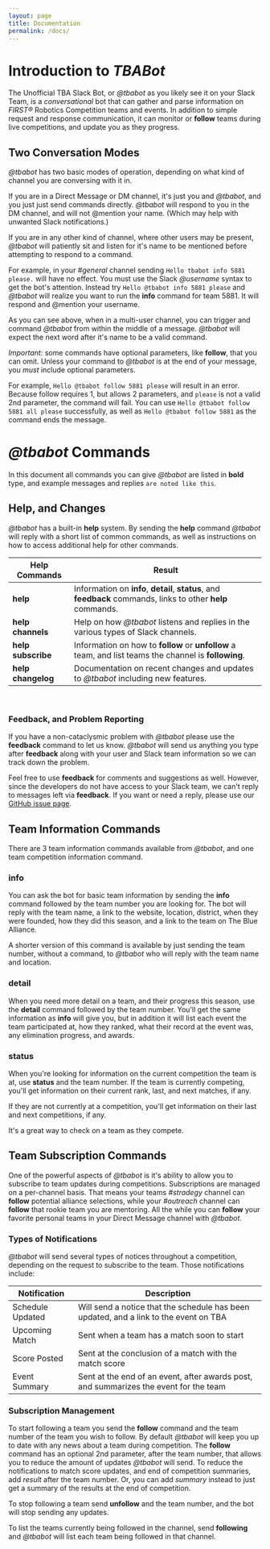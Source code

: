 ```yaml
---
layout: page
title: Documentation
permalink: /docs/
---
```


# Introduction to _TBABot_ #

The Unofficial TBA Slack Bot, or _@tbabot_ as you likely see it on your Slack Team, is a _conversational_ bot that
 can gather and parse information on _FIRST&reg;_ Robotics Competition teams and events. In addition to simple request 
 and response communication, it can monitor or __follow__ teams during live competitions, and update you as they 
 progress.

## Two Conversation Modes ##

_@tbabot_ has two basic modes of operation, depending on what kind of channel you are conversing with it in.

If you are in a Direct Message or DM channel, it's just you and _@tbabot_, and you just just send commands directly.
 _@tbabot_ will respond to you in the DM channel, and will not @mention your name. (Which may help with unwanted
 Slack notifications.)

If you are in any other kind of channel, where other users may be present, _@tbabot_ will patiently sit and listen for
 it's name to be mentioned before attempting to respond to a command.

For example, in  your _#general_ channel sending `Hello tbabot info 5881 please.` will have no effect. You must use the
 Slack _@username_ syntax to get the bot's attention. Instead try `Hello @tbabot info 5881 please` and _@tbabot_ will
 realize you want to run the __info__ command for team 5881. It will respond and @mention your username.
 
As you can see above, when in a multi-user channel, you can trigger and command _@tbabot_ from within the middle of 
 a message. _@tbabot_ will expect the next word after it's name to be a valid command.
 
_Important:_ some commands have optional parameters, like __follow__, that you can omit. Unless your command to 
 _@tbabot_ is at the end of your
 message, you _must_ include optional parameters.

For example, `Hello @tbabot follow 5881 please` will result in an error. Because follow requires 1, but allows 2
 parameters, and `please` is not a valid 2nd parameter, the command will fail. You can use 
 `Hello @tbabot follow 5881 all please` successfully, as well as `Hello @tbabot follow 5881` as the command ends the
 message.
 
# _@tbabot_ Commands #

In this document all commands you can give _@tbabot_ are listed in __bold__ type, and example messages and 
 replies `are noted like this`.

## Help, and Changes ##

_@tbabot_ has a built-in __help__ system. By sending the __help__ command _@tbabot_ will reply with a short list of
 common commands, as well as instructions on how to access additional help for other commands.
 
| Help Commands      | Result |
| ------------------ | ------------------------------------------------------------------------------------------------------------- |
| __help__           | Information on __info__, __detail__, __status__, and __feedback__ commands, links to other __help__ commands. |
| __help channels__  | Help on how _@tbabot_ listens and replies in the various types of Slack channels.                             |
| __help subscribe__ | Information on how to __follow__ or __unfollow__ a team, and list teams the channel is __following__.         |
| __help changelog__ | Documentation on recent changes and updates to _@tbabot_ including new features.                              |

<br/>

### Feedback, and Problem Reporting ###

If you have a non-cataclysmic problem with _@tbabot_ please use the __feedback__ command to let us know. _@tbabot_
 will send us anything you type after __feedback__ along with your user and Slack team information so we can track down
 the problem.
 
Feel free to use __feedback__ for comments and suggestions as well. However, since the developers do not have access
 to your Slack team, we can't reply to messages left via __feedback__. If you want or need a reply, please use our
 [GitHub issue page](https://github.com/FRC5881/TBASlackBot/issues).

## Team Information Commands ##

There are 3 team information commands available from _@tbabot_, and one team competition information command.

### info ###

You can ask the bot for basic team information by sending the __info__ command followed by the team number you are
 looking for. The bot will reply with the team name, a link to the website, location, district, when they were
 founded, how they did this season, and a link to the team on The Blue Alliance.
 
A shorter version of this command is available by just sending the team number, without a command, to _@tbabot_ who
 will reply with the team name and location.
 
### detail ###

When you need more detail on a team, and their progress this season, use the __detail__ command followed by the
 team number. You'll get the same information as __info__ will give you, but in addition it will list each event
 the team participated at, how they ranked, what their record at the event was, any elimination progress, and awards.
 
### status ###

When you're looking for information on the current competition the team is at, use __status__ and the team number. If 
 the team is currently competing, you'll get information on their current rank, last, and next matches, if any.

If they are not currently at a competition, you'll get information on their last and next competitions, if any.

It's a great way to check on a team as they compete.

## Team Subscription Commands ##

One of the powerful aspects of _@tbabot_ is it's ability to allow you to subscribe to team updates during competitions.
 Subscriptions are managed on a per-channel basis. That means your teams _#stradegy_ channel can __follow__ potential
 alliance selections, while your _#outreach_ channel can __follow__ that rookie team you are mentoring. All the while
 you can __follow__ your favorite personal teams in your Direct Message channel with _@tbabot_.
 
### Types of Notifications ###

_@tbabot_ will send several types of notices throughout a competition, depending on the request to subscribe to the
 team. Those notifications include:
 
| Notification     | Description                                                                           |
| ---------------- | ------------------------------------------------------------------------------------- |
| Schedule Updated | Will send a notice that the schedule has been updated, and a link to the event on TBA |
| Upcoming Match   | Sent when a team has a match soon to start                                            |
| Score Posted     | Sent at the conclusion of a match with the match score                                |
| Event Summary    | Sent at the end of an event, after awards post, and summarizes the event for the team |

 
### Subscription Management ###

To start following a team you send the __follow__ command and the team number of the team you wish to follow. By 
 default _@tbabot_ will keep you up to date with any news about a team during competition. The __follow__ command has
 an optional 2nd parameter, after the team number, that allows you to reduce the amount of updates _@tbabot_ will send.
 To reduce the notifications to match score updates, and end of competition summaries, add _result_ after the team
 number. Or, you can add _summary_ instead to just get a summary of the results at the end of competition.
 
To stop following a team send __unfollow__ and the team number, and the bot will stop sending any updates.

To list the teams currently being followed in the channel, send __following__ and _@tbabot_ will list each team being
followed in that channel.